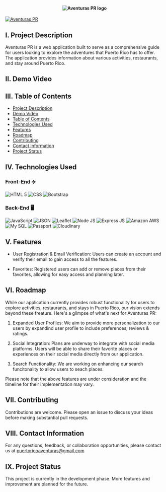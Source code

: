 <h4 align="center">
    <div class="HeaderSticker">
        <img src="https://github.com/LizzGarleb/Aventuras-PR/assets/96942307/ac23d2fb-ea21-4203-8ded-fece0405bec9" alt="Aventuras PR logo"/>
    </div>
</h4>

[![Aventuras PR](https://img.shields.io/badge/AventurasPR-important?style=for-the-badge)](https://aventuras-pr-production-81d2.up.railway.app/index.html)

## I. Project Description
Aventuras PR is a web application built to serve as a comprehensive guide for users looking to explore the adventures that Puerto Rico has to offer. The application provides information about various activities, restaurants, and stay around Puerto Rico. 

## II. Demo Video
## III. Table of Contents

- [Project Description](#i-project-description)
- [Demo Video](#ii-demo-video)
- [Table of Contents](#iii-table-of-contents)
- [Technologies Used](#iv-technologies-used)
- [Features](#v-features)
- [Roadmap](#vi-roadmap)
- [Contributing](#vii-contributing)
- [Contact Information](#viii-contact-information)
- [Project Status](#ix-project-status)

## IV. Technologies Used

### Front-End ✈️

![HTML 5](https://img.shields.io/badge/HTML5-E34F26?style=for-the-badge&logo=html5&logoColor=white)
![CSS](https://img.shields.io/badge/CSS3-1572B6?style=for-the-badge&logo=css3&logoColor=white)
![Bootstrap](https://img.shields.io/badge/Bootstrap-563D7C?style=for-the-badge&logo=bootstrap&logoColor=white)

### Back-End 🖥️

![JavaScript](https://img.shields.io/badge/JavaScript-323330?style=for-the-badge&logo=javascript&logoColor=F7DF1E)
![JSON](https://img.shields.io/badge/json-5E5C5C?style=for-the-badge&logo=json&logoColor=white)
![Leaflet](https://img.shields.io/badge/Leaflet-199900?style=for-the-badge&logo=Leaflet&logoColor=white)
![Node JS](https://img.shields.io/badge/Node.js-339933?style=for-the-badge&logo=nodedotjs&logoColor=white)
![Express JS](https://img.shields.io/badge/Express.js-000000?style=for-the-badge&logo=express&logoColor=white)
![Amazon AWS](https://img.shields.io/badge/Amazon_AWS-FF9900?style=for-the-badge&logo=amazonaws&logoColor=white)
![My SQL](https://img.shields.io/badge/MySQL-005C84?style=for-the-badge&logo=mysql&logoColor=white)
![Passport](https://img.shields.io/badge/Passport-34E27A.svg?style=for-the-badge&logo=Passport&logoColor=white)
![Cloudinary](https://img.shields.io/badge/Cloudinary-important?style=for-the-badge)

## V. Features
- User Registration & Email Verification: Users can create an account and verify their email to gain access to all the features.

- Favorites: Registered users can add or remove places from their favorites, allowing for easy access and planning later. 

## VI. Roadmap
While our application currently provides robust functionality for users to explore activities, restaurants, and stays in Puerto Rico, our vision extends beyond these freature. Here's a glimpse of what's next for Aventuras PR:

1. Expanded User Profiles: We aim to provide more personalization to our users by expandind user profile to include preferences, reviews & ratings.

2. Social Integration: Plans are underway to integrate with social media platforms. Users will be able to share their favorite places or experiences on their social media directly from our application.

3. Search Functionality: We are working on enhancing our search funcitonality to allow users to seach places.

Please note that the above features are under consideration and the timeline for their implementation may vary.

## VII. Contributing
Contributions are welcome. Please open an issue to discuss your ideas before making substantial pull requests.

## VIII. Contact Information
For any questions, feedback, or collaboration opportunities, please contact us at puertoricoaventuras@gmail.com

## IX. Project Status
This project is currently in the development phase. More features and improvement are planned for the future.
